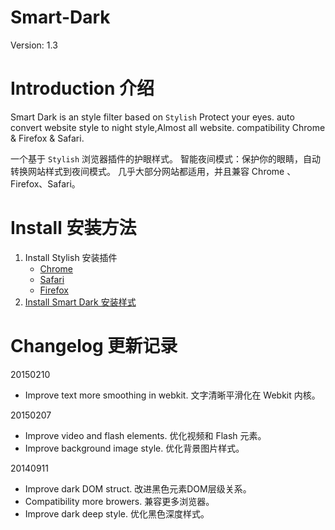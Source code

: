 Smart-Dark
==========

Version: 1.3


Introduction 介绍
==========
Smart Dark is an style filter based on `Stylish`
Protect your eyes. 
auto convert website style to night style,Almost all website.
compatibility Chrome & Firefox & Safari.

一个基于 `Stylish` 浏览器插件的护眼样式。
智能夜间模式：保护你的眼睛，自动转换网站样式到夜间模式。
几乎大部分网站都适用，并且兼容 Chrome 、 Firefox、Safari。


Install 安装方法
==========
1. Install Stylish 安装插件
    - [Chrome](https://chrome.google.com/webstore/detail/fjnbnpbmkenffdnngjfgmeleoegfcffe)
    - [Safari](http://sobolev.us/stylish/)
    - [Firefox](https://addons.mozilla.org/zh-CN/firefox/addon/stylish/)
2. [Install Smart Dark 安装样式](https://userstyles.org/styles/105000/smart-dark)


Changelog 更新记录
==========
20150210
- Improve text more smoothing in webkit. 文字清晰平滑化在 Webkit 内核。

20150207
- Improve video and flash elements. 优化视频和 Flash 元素。
- Improve background image style. 优化背景图片样式。

20140911
- Improve dark DOM struct. 改进黑色元素DOM层级关系。
- Compatibility more browers. 兼容更多浏览器。
- Improve dark deep style.  优化黑色深度样式。


